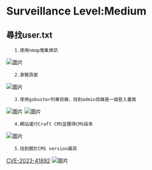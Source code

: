 Surveillance Level:Medium
===
尋找user.txt
---

       1.使用nmap蒐集資訊

![圖片](https://github.com/favorite986141/jamescao/assets/125249893/1bab0ecc-aa6d-4909-a8fb-2ee8e4eddd38)

       2.瀏覽頁面

![圖片](https://github.com/favorite986141/jamescao/assets/125249893/ba421d75-db8c-420a-8343-b43bc1ea7685)

       3.使用gobuster列舉目錄，找到admin目錄是一個登入畫面

![圖片](https://github.com/favorite986141/jamescao/assets/125249893/a91647db-f615-435f-8c1c-6334a8145371)
![圖片](https://github.com/favorite986141/jamescao/assets/125249893/92fb70d8-3ba8-41e3-b9bc-39383174eab4)

       4.網站運行Craft CMS並獲得CMS版本
       
![圖片](https://github.com/favorite986141/jamescao/assets/125249893/7360ed1c-96b0-480f-ac43-a87c1ebdfe1d)

       5.找到關於CMS version漏洞
[CVE-2023-41892](https://gist.github.com/gmh5225/8fad5f02c2cf0334249614eb80cbf4ce)
![圖片](https://github.com/favorite986141/jamescao/assets/125249893/11a6e496-2be6-49ba-bfab-21d3fb08f15a)
